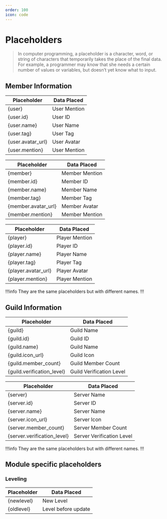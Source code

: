 ```yaml
---
order: 100
icon: code
---
```


# Placeholders

> In computer programming, a placeholder is a character, word, or string of characters that temporarily takes the place of the final data. For example, a programmer may know that she needs a certain number of values or variables, but doesn’t yet know what to input.

## Member Information

| Placeholder       | Data Placed           |
|-------------------|-----------------------|
| &#123;user&#125;            | User Mention          |
| &#123;user.id&#125;         | User ID               |
| &#123;user.name&#125;       | User Name             |
| &#123;user.tag&#125;        | User Tag              |
| &#123;user.avatar_url&#125; | User Avatar           |
| &#123;user.mention&#125;    | User Mention          |

| Placeholder       | Data Placed           |
|-------------------|-----------------------|
| &#123;member&#125;          | Member Mention        |
| &#123;member.id&#125;       | Member ID             |
| &#123;member.name&#125;     | Member Name           |
| &#123;member.tag&#125;      | Member Tag            |
| &#123;member.avatar_url&#125; | Member Avatar       |
| &#123;member.mention&#125; | Member Mention         |

| Placeholder       | Data Placed           |
|-------------------|-----------------------|
| &#123;player&#125;          | Player Mention        |
| &#123;player.id&#125;       | Player ID             |
| &#123;player.name&#125;     | Player Name           |
| &#123;player.tag&#125;      | Player Tag            |
| &#123;player.avatar_url&#125; | Player Avatar       |
| &#123;player.mention&#125; | Player Mention         |

!!!info
They are the same placeholders but with different names.
!!!

## Guild Information

| Placeholder       | Data Placed           |
|-------------------|-----------------------|
| &#123;guild&#125;           | Guild Name            |
| &#123;guild.id&#125;        | Guild ID              |
| &#123;guild.name&#125;      | Guild Name            |
| &#123;guild.icon_url&#125;  | Guild Icon            |
| &#123;guild.member_count&#125;     | Guild Member Count           |
| &#123;guild.verification_level&#125; | Guild Verification Level    |

| Placeholder       | Data Placed           |
|-------------------|-----------------------|
| &#123;server&#125;          | Server Name           |
| &#123;server.id&#125;       | Server ID             |
| &#123;server.name&#125;     | Server Name           |
| &#123;server.icon_url&#125; | Server Icon           |
| &#123;server.member_count&#125;     | Server Member Count           |
| &#123;server.verification_level&#125; | Server Verification Level    |

!!!info
They are the same placeholders but with different names.
!!!

## Module specific placeholders

### Leveling

| Placeholder       | Data Placed           |
|-------------------|-----------------------|
| &#123;newlevel&#125;        | New Level             |
| &#123;oldlevel&#125;        | Level before update   |